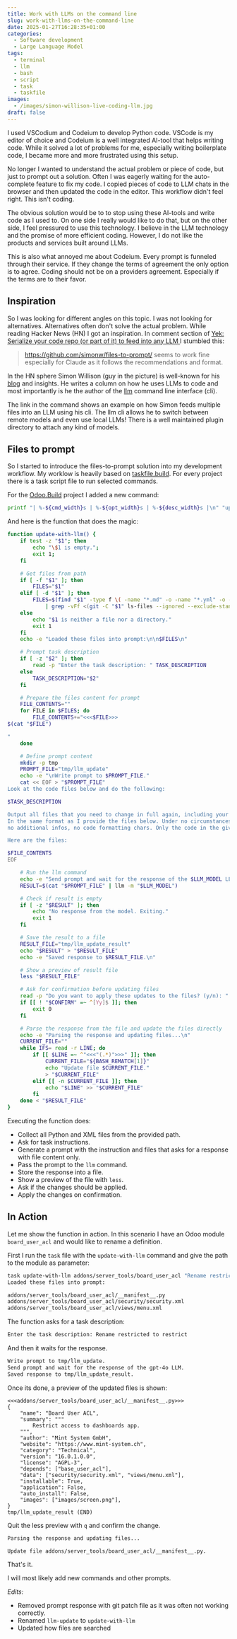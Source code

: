 ```yaml
---
title: Work with LLMs on the command line
slug: work-with-llms-on-the-command-line
date: 2025-01-27T16:28:35+01:00
categories:
  - Software development
  - Large Language Model
tags:
  - terminal
  - llm
  - bash
  - script
  - task
  - taskfile
images:
  - /images/simon-willison-live-coding-llm.jpg
draft: false
---
```

I used VSCodium and Codeium to develop Python code. VSCode is my editor of choice and Codeium is a well integrated AI-tool that helps writing code. While it solved a lot of problems for me, especially writing boilerplate code, I became more and more frustrated using this setup.

No longer I wanted to understand the actual problem or piece of code, but just to prompt out a solution. Often I was eagerly waiting for the auto-complete feature to fix my code. I copied pieces of code to LLM chats in the browser and then updated the code in the editor. This workflow didn't feel right. This isn't coding.

<!--more-->

The obvious solution would be to to stop using these AI-tools and write code as I used to. On one side I really would like to do that, but on the other side, I feel pressured to use this technology. I believe in the LLM technology and the promise of more efficient coding. However, I do not like the products and services built around LLMs.

This is also what annoyed me about Codeium. Every prompt is funneled through their service. If they change the terms of agreement the only option is to agree. Coding should not be on a providers agreement. Especially if the terms are to their favor.
## Inspiration

So I was looking for different angles on this topic. I was not looking for alternatives. Alternatives often don't solve the actual problem. While reading Hacker News (HN) I got an inspiration. In comment section of [Yek: Serialize your code repo (or part of it) to feed into any LLM ](https://news.ycombinator.com/item?id=42753302) I stumbled this:

> <https://github.com/simonw/files-to-prompt/> seems to work fine especially for Claude as it follows the recommendations and format.

In the HN sphere Simon Willison (guy in the picture) is well-known for his [blog](https://simonwillison.net/) and insights. He writes a column on how he uses LLMs to code and most importantly is he the author of the [llm](https://github.com/simonw/llm) command line interface (cli).

The link in the command shows an example on how Simon feeds multiple files into an LLM using his cli. The llm cli allows he to switch between remote models and even use local LLMs! There is a well maintained plugin directory to attach any kind of models.
## Files to prompt

So I started to introduce the files-to-prompt solution into my development workflow. My worklow is heavily based on [taskfile.build](https://taskfile.build/). For every project there is a task script file to run selected commands.

For the [Odoo.Build](https://odoo.build/) project I added a new command:

```bash
printf "| %-${cmd_width}s | %-${opt_width}s | %-${desc_width}s |\n" "update-with-llm" "[path][prompt]" "Update files with LLM prompt."
```

And here is the function that does the magic:

```bash
function update-with-llm() {
    if test -z "$1"; then 
        echo "\$1 is empty."; 
        exit 1; 
    fi

    # Get files from path
    if [ -f "$1" ]; then
        FILES="$1"
    elif [ -d "$1" ]; then
        FILES=$(find "$1" -type f \( -name "*.md" -o -name "*.yml" -o -name "*.yaml" -o -name "*.conf" -o -name "*.nginx" \) \
            | grep -vFf <(git -C "$1" ls-files --ignored --exclude-standard --others))
    else
        echo "$1 is neither a file nor a directory."
        exit 1
    fi
    echo -e "Loaded these files into prompt:\n\n$FILES\n"

    # Prompt task description
    if [ -z "$2" ]; then
        read -p "Enter the task description: " TASK_DESCRIPTION
    else
        TASK_DESCRIPTION="$2"
    fi

    # Prepare the files content for prompt
    FILE_CONTENTS=""
    for FILE in $FILES; do
        FILE_CONTENTS+="<<<$FILE>>>
$(cat "$FILE")

"
    done

    # Define prompt content
    mkdir -p tmp
    PROMPT_FILE="tmp/llm_update"
    echo -e "\nWrite prompt to $PROMPT_FILE."
    cat << EOF > "$PROMPT_FILE"
Look at the code files below and do the following:

$TASK_DESCRIPTION

Output all files that you need to change in full again, including your changes. 
In the same format as I provide the files below. Under no circumstances output any other text, 
no additional infos, no code formatting chars. Only the code in the given format.

Here are the files:

$FILE_CONTENTS
EOF

    # Run the llm command
    echo -e "Send prompt and wait for the response of the $LLM_MODEL LLM."
    RESULT=$(cat "$PROMPT_FILE" | llm -m "$LLM_MODEL")

    # Check if result is empty
    if [ -z "$RESULT" ]; then
        echo "No response from the model. Exiting."
        exit 1
    fi

    # Save the result to a file
    RESULT_FILE="tmp/llm_update_result"
    echo "$RESULT" > "$RESULT_FILE"
    echo -e "Saved response to $RESULT_FILE.\n"

    # Show a preview of result file
    less "$RESULT_FILE"

    # Ask for confirmation before updating files
    read -p "Do you want to apply these updates to the files? (y/n): " CONFIRM
    if [[ ! "$CONFIRM" =~ ^[Yy]$ ]]; then
        exit 0
    fi

    # Parse the response from the file and update the files directly
    echo -e "Parsing the response and updating files...\n"
    CURRENT_FILE=""
    while IFS= read -r LINE; do
        if [[ $LINE =~ ^"<<<"(.*)">>>" ]]; then
            CURRENT_FILE="${BASH_REMATCH[1]}"
            echo "Update file $CURRENT_FILE."
            > "$CURRENT_FILE"
        elif [[ -n $CURRENT_FILE ]]; then
            echo "$LINE" >> "$CURRENT_FILE"
        fi
    done < "$RESULT_FILE"
}
```

Executing the function does:

* Collect all Python and XML files from the provided path.
* Ask for task instructions.
* Generate a prompt with the instruction and files that asks for a response with file content only.
* Pass the prompt to the `llm` command.
* Store the response into a file.
* Show a preview of the file with `less`.
* Ask if the changes should be applied.
* Apply the changes on confirmation.

## In Action

Let me show the function in action. In this scenario I have an Odoo module `board_user_acl` and would like to rename a definition.

First I run the `task` file with the `update-with-llm` command and give the path to the module as parameter:

```bash
task update-with-llm addons/server_tools/board_user_acl "Rename restricted to restrict"
Loaded these files into prompt:

addons/server_tools/board_user_acl/__manifest__.py
addons/server_tools/board_user_acl/security/security.xml
addons/server_tools/board_user_acl/views/menu.xml
```

The function asks for a task description:

```bash
Enter the task description: Rename restricted to restrict
```

And then it waits for the response.

```bash
Write prompt to tmp/llm_update.
Send prompt and wait for the response of the gpt-4o LLM.
Saved response to tmp/llm_update_result.
```

Once its done, a preview of the updated files is shown:

```text
<<<addons/server_tools/board_user_acl/__manifest__.py>>>
{
    "name": "Board User ACL",
    "summary": """
        Restrict access to dashboards app.
    """,
    "author": "Mint System GmbH",
    "website": "https://www.mint-system.ch",
    "category": "Technical",
    "version": "16.0.1.0.0",
    "license": "AGPL-3",
    "depends": ["base_user_acl"],
    "data": ["security/security.xml", "views/menu.xml"],
    "installable": True,
    "application": False,
    "auto_install": False,
    "images": ["images/screen.png"],
}
tmp/llm_update_result (END)
```

Quit the less preview with `q` and confirm the change.

```bash
Parsing the response and updating files...

Update file addons/server_tools/board_user_acl/__manifest__.py.
```

That's it.

I will most likely add new commands and other prompts.

*Edits:*
* Removed prompt response with git patch file as it was often not working correctly.
* Renamed `llm-update` to `update-with-llm`
* Updated how files are searched
